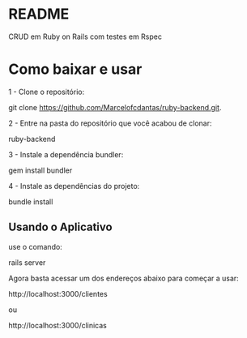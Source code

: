 # README

CRUD em Ruby on Rails com testes em Rspec

# Como baixar e usar

1 - Clone o repositório:

git clone https://github.com/Marcelofcdantas/ruby-backend.git.

2 - Entre na pasta do repositório que você acabou de clonar:

ruby-backend

3 - Instale a dependência bundler:

gem install bundler

4 - Instale as dependências do projeto:

bundle install


## Usando o Aplicativo

use o comando:

rails server


Agora basta acessar um dos endereços abaixo para começar a usar:

http://localhost:3000/clientes

ou

http://localhost:3000/clinicas